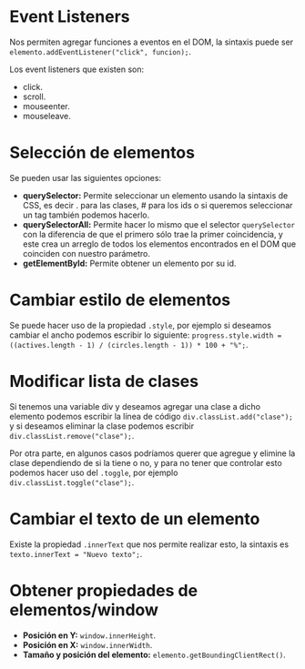 # Event Listeners

Nos permiten agregar funciones a eventos en el DOM, la sintaxis puede ser `elemento.addEventListener("click", funcion);`.

Los event listeners que existen son:

- click.
- scroll.
- mouseenter.
- mouseleave.


# Selección de elementos

Se pueden usar las siguientes opciones:

- **querySelector:** Permite seleccionar un elemento usando la sintaxis de CSS, es decir . para las clases, # para los ids o si queremos seleccionar un tag también podemos hacerlo.
- **querySelectorAll:** Permite hacer lo mismo que el selector `querySelector` con la diferencia de que el primero sólo trae la primer coincidencia, y este crea un arreglo de todos los elementos encontrados en el DOM que coinciden con nuestro parámetro.
- **getElementById:** Permite obtener un elemento por su id.


# Cambiar estilo de elementos

Se puede hacer uso de la propiedad `.style`, por ejemplo si deseamos cambiar el ancho podemos escribir lo siguiente: `progress.style.width = ((actives.length - 1) / (circles.length - 1)) * 100 + "%";`.


# Modificar lista de clases

Si tenemos una variable div y deseamos agregar una clase a dicho elemento podemos escribir la línea de código `div.classList.add("clase");` y si deseamos eliminar la clase podemos escribir `div.classList.remove("clase");`.

Por otra parte, en algunos casos podríamos querer que agregue y elimine la clase dependiendo de si la tiene o no, y para no tener que controlar esto podemos hacer uso del `.toggle`, por ejemplo `div.classList.toggle("clase");`.


# Cambiar el texto de un elemento

Existe la propiedad `.innerText` que nos permite realizar esto, la sintaxis es `texto.innerText = "Nuevo texto";`.


# Obtener propiedades de elementos/window

- **Posición en Y:** `window.innerHeight`.
- **Posición en X:** `window.innerWidth`.
- **Tamaño y posición del elemento:** `elemento.getBoundingClientRect()`.